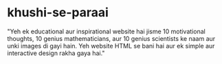 # khushi-se-paraai
"Yeh ek educational aur inspirational website hai jisme 10 motivational thoughts, 10 genius mathematicians, aur 10 genius scientists ke naam aur unki images di gayi hain. Yeh website HTML se bani hai aur ek simple aur interactive design rakha gaya hai."
